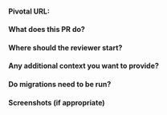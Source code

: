 #### Pivotal URL:

#### What does this PR do?

#### Where should the reviewer start?

#### Any additional context you want to provide?

#### Do migrations need to be run?

#### Screenshots (if appropriate)
